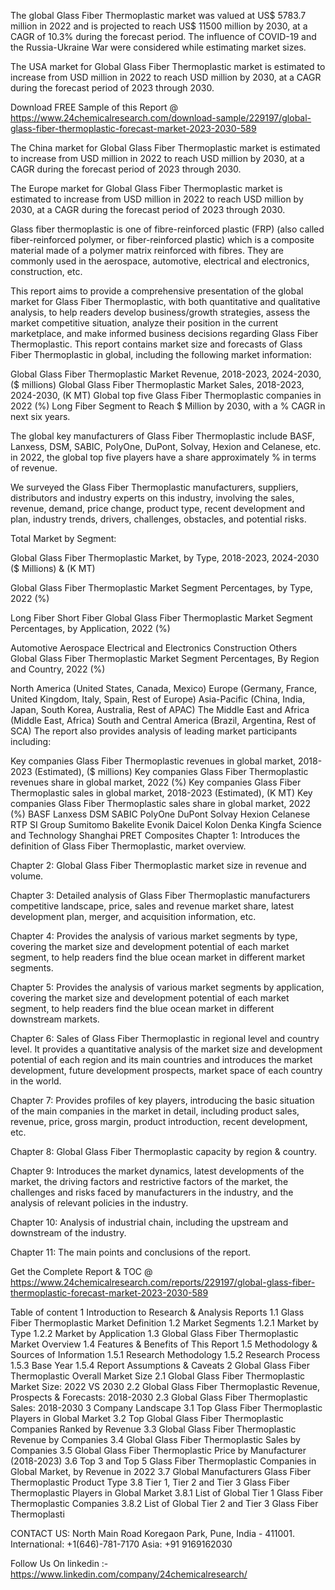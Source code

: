 The global Glass Fiber Thermoplastic market was valued at US$ 5783.7 million in 2022 and is projected to reach US$ 11500 million by 2030, at a CAGR of 10.3% during the forecast period. The influence of COVID-19 and the Russia-Ukraine War were considered while estimating market sizes.

The USA market for Global Glass Fiber Thermoplastic  market is estimated to increase from USD million in 2022 to reach USD million by 2030, at a CAGR during the forecast period of 2023 through 2030.

Download FREE Sample of this Report @ https://www.24chemicalresearch.com/download-sample/229197/global-glass-fiber-thermoplastic-forecast-market-2023-2030-589

The China market for Global Glass Fiber Thermoplastic  market is estimated to increase from USD million in 2022 to reach USD million by 2030, at a CAGR during the forecast period of 2023 through 2030.

The Europe market for Global Glass Fiber Thermoplastic market is estimated to increase from USD million in 2022 to reach USD million by 2030, at a CAGR during the forecast period of 2023 through 2030.

Glass fiber thermoplastic is one of fibre-reinforced plastic (FRP) (also called fiber-reinforced polymer, or fiber-reinforced plastic) which is a composite material made of a polymer matrix reinforced with fibres. They are commonly used in the aerospace, automotive, electrical and electronics, construction, etc.

This report aims to provide a comprehensive presentation of the global market for Glass Fiber Thermoplastic, with both quantitative and qualitative analysis, to help readers develop business/growth strategies, assess the market competitive situation, analyze their position in the current marketplace, and make informed business decisions regarding Glass Fiber Thermoplastic. This report contains market size and forecasts of Glass Fiber Thermoplastic in global, including the following market information:

Global Glass Fiber Thermoplastic Market Revenue, 2018-2023, 2024-2030, ($ millions)
Global Glass Fiber Thermoplastic Market Sales, 2018-2023, 2024-2030, (K MT)
Global top five Glass Fiber Thermoplastic companies in 2022 (%)
Long Fiber Segment to Reach $ Million by 2030, with a % CAGR in next six years.

The global key manufacturers of Glass Fiber Thermoplastic include BASF, Lanxess, DSM, SABIC, PolyOne, DuPont, Solvay, Hexion and Celanese, etc. in 2022, the global top five players have a share approximately % in terms of revenue.

We surveyed the Glass Fiber Thermoplastic manufacturers, suppliers, distributors and industry experts on this industry, involving the sales, revenue, demand, price change, product type, recent development and plan, industry trends, drivers, challenges, obstacles, and potential risks.

Total Market by Segment:

Global Glass Fiber Thermoplastic Market, by Type, 2018-2023, 2024-2030 ($ Millions) & (K MT)

Global Glass Fiber Thermoplastic Market Segment Percentages, by Type, 2022 (%)

Long Fiber
Short Fiber
Global Glass Fiber Thermoplastic Market Segment Percentages, by Application, 2022 (%)

Automotive
Aerospace
Electrical and Electronics
Construction
Others
Global Glass Fiber Thermoplastic Market Segment Percentages, By Region and Country, 2022 (%)

North America (United States, Canada, Mexico)
Europe (Germany, France, United Kingdom, Italy, Spain, Rest of Europe)
Asia-Pacific (China, India, Japan, South Korea, Australia, Rest of APAC)
The Middle East and Africa (Middle East, Africa)
South and Central America (Brazil, Argentina, Rest of SCA)
The report also provides analysis of leading market participants including:

Key companies Glass Fiber Thermoplastic revenues in global market, 2018-2023 (Estimated), ($ millions)
Key companies Glass Fiber Thermoplastic revenues share in global market, 2022 (%)
Key companies Glass Fiber Thermoplastic sales in global market, 2018-2023 (Estimated), (K MT)
Key companies Glass Fiber Thermoplastic sales share in global market, 2022 (%)
BASF
Lanxess
DSM
SABIC
PolyOne
DuPont
Solvay
Hexion
Celanese
RTP
SI Group
Sumitomo Bakelite
Evonik
Daicel
Kolon
Denka
Kingfa Science and Technology
Shanghai PRET Composites
Chapter 1: Introduces the definition of Glass Fiber Thermoplastic, market overview.

Chapter 2: Global Glass Fiber Thermoplastic market size in revenue and volume.

Chapter 3: Detailed analysis of Glass Fiber Thermoplastic manufacturers competitive landscape, price, sales and revenue market share, latest development plan, merger, and acquisition information, etc.

Chapter 4: Provides the analysis of various market segments by type, covering the market size and development potential of each market segment, to help readers find the blue ocean market in different market segments.

Chapter 5: Provides the analysis of various market segments by application, covering the market size and development potential of each market segment, to help readers find the blue ocean market in different downstream markets.

Chapter 6: Sales of Glass Fiber Thermoplastic in regional level and country level. It provides a quantitative analysis of the market size and development potential of each region and its main countries and introduces the market development, future development prospects, market space of each country in the world.

Chapter 7: Provides profiles of key players, introducing the basic situation of the main companies in the market in detail, including product sales, revenue, price, gross margin, product introduction, recent development, etc.

Chapter 8: Global Glass Fiber Thermoplastic capacity by region & country.

Chapter 9: Introduces the market dynamics, latest developments of the market, the driving factors and restrictive factors of the market, the challenges and risks faced by manufacturers in the industry, and the analysis of relevant policies in the industry.

Chapter 10: Analysis of industrial chain, including the upstream and downstream of the industry.

Chapter 11: The main points and conclusions of the report.

Get the Complete Report & TOC @ https://www.24chemicalresearch.com/reports/229197/global-glass-fiber-thermoplastic-forecast-market-2023-2030-589

Table of content
1 Introduction to Research & Analysis Reports
1.1 Glass Fiber Thermoplastic Market Definition
1.2 Market Segments
1.2.1 Market by Type
1.2.2 Market by Application
1.3 Global Glass Fiber Thermoplastic Market Overview
1.4 Features & Benefits of This Report
1.5 Methodology & Sources of Information
1.5.1 Research Methodology
1.5.2 Research Process
1.5.3 Base Year
1.5.4 Report Assumptions & Caveats
2 Global Glass Fiber Thermoplastic Overall Market Size
2.1 Global Glass Fiber Thermoplastic Market Size: 2022 VS 2030
2.2 Global Glass Fiber Thermoplastic Revenue, Prospects & Forecasts: 2018-2030
2.3 Global Glass Fiber Thermoplastic Sales: 2018-2030
3 Company Landscape
3.1 Top Glass Fiber Thermoplastic Players in Global Market
3.2 Top Global Glass Fiber Thermoplastic Companies Ranked by Revenue
3.3 Global Glass Fiber Thermoplastic Revenue by Companies
3.4 Global Glass Fiber Thermoplastic Sales by Companies
3.5 Global Glass Fiber Thermoplastic Price by Manufacturer (2018-2023)
3.6 Top 3 and Top 5 Glass Fiber Thermoplastic Companies in Global Market, by Revenue in 2022
3.7 Global Manufacturers Glass Fiber Thermoplastic Product Type
3.8 Tier 1, Tier 2 and Tier 3 Glass Fiber Thermoplastic Players in Global Market
3.8.1 List of Global Tier 1 Glass Fiber Thermoplastic Companies
3.8.2 List of Global Tier 2 and Tier 3 Glass Fiber Thermoplasti

CONTACT US:
North Main Road Koregaon Park, Pune, India - 411001.
International: +1(646)-781-7170
Asia: +91 9169162030

Follow Us On linkedin :- https://www.linkedin.com/company/24chemicalresearch/

